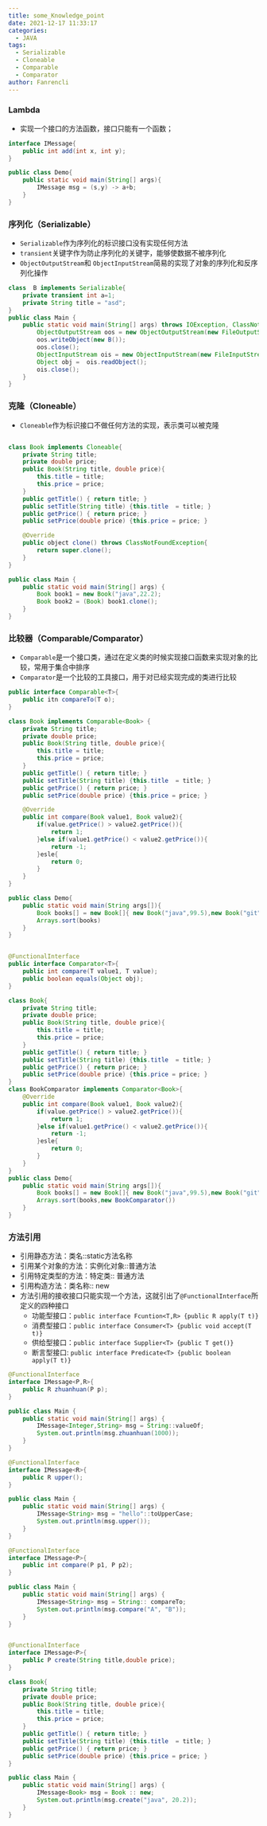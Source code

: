 ```yaml
---
title: some_Knowledge_point
date: 2021-12-17 11:33:17
categories:
  - JAVA
tags:
  - Serializable
  - Cloneable
  - Comparable
  - Comparator
author: Fanrencli
---
```


### Lambda

- 实现一个接口的方法函数，接口只能有一个函数；

```java
interface IMessage{
    public int add(int x, int y);
}

public class Demo{
    public static void main(String[] args){
        IMessage msg = (s,y) -> a+b;
    }
}
```

### 序列化（Serializable）

- `Serializable`作为序列化的标识接口没有实现任何方法
- `transient`关键字作为防止序列化的关键字，能够使数据不被序列化
- `ObjectOutputStream`和 `ObjectInputStream`简易的实现了对象的序列化和反序列化操作


```java
class  B implements Serializable{
    private transient int a=1;
    private String title = "asd";
}
public class Main {
    public static void main(String[] args) throws IOException, ClassNotFoundException {
        ObjectOutputStream oos = new ObjectOutputStream(new FileOutputStream(new File("test.txt")));
        oos.writeObject(new B());
        oos.close();
        ObjectInputStream ois = new ObjectInputStream(new FileInputStream(new File("test.txt")));
        Object obj =  ois.readObject();
        ois.close();
    }
}
```

### 克隆（Cloneable）

- `Cloneable`作为标识接口不做任何方法的实现，表示类可以被克隆

```java

class Book implements Cloneable{
    private String title;
    private double price;
    public Book(String title, double price){
        this.title = title;
        this.price = price;
    }
    public getTitle() { return title; }
    public setTitle(String title) {this.title  = title; }
    public getPrice() { return price; }
    public setPrice(double price) {this.price = price; }

    @Override
    public object clone() throws ClassNotFoundException{ 
        return super.clone();
    }
}

public class Main {
    public static void main(String[] args) {
        Book book1 = new Book("java",22.2);
        Book book2 = (Book) book1.clone();
    }
}
```

### 比较器（Comparable/Comparator）

- `Comparable`是一个接口类，通过在定义类的时候实现接口函数来实现对象的比较，常用于集合中排序
- `Comparator`是一个比较的工具接口，用于对已经实现完成的类进行比较

```java
public interface Comparable<T>{
    public itn compareTo(T o);
}

class Book implements Comparable<Book> {
    private String title;
    private double price;
    public Book(String title, double price){
        this.title = title;
        this.price = price;
    }
    public getTitle() { return title; }
    public setTitle(String title) {this.title  = title; }
    public getPrice() { return price; }
    public setPrice(double price) {this.price = price; }

    @Override
    public int compare(Book value1, Book value2){
        if(value.getPrice() > value2.getPrice()){
            return 1;
        }else if(value1.getPrice() < value2.getPrice()){
            return -1;
        }esle{
            return 0;
        }
    }
}

public class Demo{
    public static void main(String args[]){
        Book books[] = new Book[]{ new Book("java",99.5),new Book("git",99.4),new Book("SVN",55.6)};
        Arrays.sort(books)
    }
}

```

```java

@FunctionalInterface
public interface Comparator<T>{
    public int compare(T value1, T value);
    public boolean equals(Object obj);
}

class Book{
    private String title;
    private double price;
    public Book(String title, double price){
        this.title = title;
        this.price = price;
    }
    public getTitle() { return title; }
    public setTitle(String title) {this.title  = title; }
    public getPrice() { return price; }
    public setPrice(double price) {this.price = price; }
}
class BookComparator implements Comparator<Book>{
    @Override
    public int compare(Book value1, Book value2){
        if(value.getPrice() > value2.getPrice()){
            return 1;
        }else if(value1.getPrice() < value2.getPrice()){
            return -1;
        }esle{
            return 0;
        }
    }
}
public class Demo{
    public static void main(String args[]){
        Book books[] = new Book[]{ new Book("java",99.5),new Book("git",99.4),new Book("SVN",55.6)};
        Arrays.sort(books,new BookComparator())
    }
}
```

### 方法引用

- 引用静态方法：类名::static方法名称
- 引用某个对象的方法：实例化对象::普通方法
- 引用特定类型的方法：特定类:: 普通方法
- 引用构造方法：类名称:: new
- 方法引用的接收接口只能实现一个方法，这就引出了`@FunctionalInterface`所定义的四种接口
    - 功能型接口：`public interface Fcuntion<T,R> {public R apply(T t)}`
    - 消费型接口：`public interface Consumer<T> {public void accept(T t)}`
    - 供给型接口：`public interface Supplier<T> {public T get()}`
    - 断言型接口: `public interface Predicate<T> {public boolean apply(T t)}`

```java
@FunctionalInterface
interface IMessage<P,R>{
    public R zhuanhuan(P p);
}

public class Main {
    public static void main(String[] args) {
        IMessage<Integer,String> msg = String::valueOf;
        System.out.println(msg.zhuanhuan(1000));
    }
}

```

```java
@FunctionalInterface
interface IMessage<R>{
    public R upper();
}

public class Main {
    public static void main(String[] args) {
        IMessage<String> msg = "hello"::toUpperCase;
        System.out.println(msg.upper());
    }
}

```

```java
@FunctionalInterface
interface IMessage<P>{
    public int compare(P p1, P p2);
}

public class Main {
    public static void main(String[] args) {
        IMessage<String> msg = String:: compareTo;
        System.out.println(msg.compare("A", "B"));
    }
}

```

```java

@FunctionalInterface
interface IMessage<P>{
    public P create(String title,double price);
}

class Book{
    private String title;
    private double price;
    public Book(String title, double price){
        this.title = title;
        this.price = price;
    }
    public getTitle() { return title; }
    public setTitle(String title) {this.title  = title; }
    public getPrice() { return price; }
    public setPrice(double price) {this.price = price; }
}

public class Main {
    public static void main(String[] args) {
        IMessage<Book> msg = Book :: new;
        System.out.println(msg.create("java", 20.2));
    }
}

```









